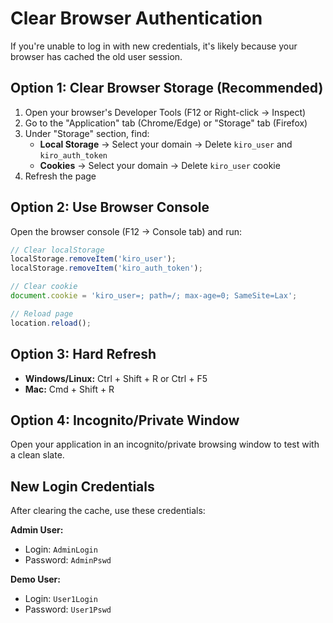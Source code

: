 # Clear Browser Authentication

If you're unable to log in with new credentials, it's likely because your browser has cached the old user session.

## Option 1: Clear Browser Storage (Recommended)

1. Open your browser's Developer Tools (F12 or Right-click → Inspect)
2. Go to the "Application" tab (Chrome/Edge) or "Storage" tab (Firefox)
3. Under "Storage" section, find:
   - **Local Storage** → Select your domain → Delete `kiro_user` and `kiro_auth_token`
   - **Cookies** → Select your domain → Delete `kiro_user` cookie
4. Refresh the page

## Option 2: Use Browser Console

Open the browser console (F12 → Console tab) and run:

```javascript
// Clear localStorage
localStorage.removeItem('kiro_user');
localStorage.removeItem('kiro_auth_token');

// Clear cookie
document.cookie = 'kiro_user=; path=/; max-age=0; SameSite=Lax';

// Reload page
location.reload();
```

## Option 3: Hard Refresh

- **Windows/Linux:** Ctrl + Shift + R or Ctrl + F5
- **Mac:** Cmd + Shift + R

## Option 4: Incognito/Private Window

Open your application in an incognito/private browsing window to test with a clean slate.

## New Login Credentials

After clearing the cache, use these credentials:

**Admin User:**

- Login: `AdminLogin`
- Password: `AdminPswd`

**Demo User:**

- Login: `User1Login`
- Password: `User1Pswd`

